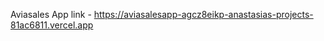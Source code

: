 Aviasales App link - [https://aviasalesapp-agcz8eikp-anastasias-projects-81ac6811.vercel.app ](https://aviasalesapp-1qogr4q63-anastasias-projects-81ac6811.vercel.app )
